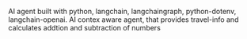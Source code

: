AI agent built with python, langchain, langchaingraph, python-dotenv, langchain-openai. AI contex aware agent, that provides travel-info and calculates addtion and subtraction of numbers
